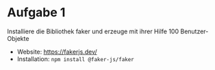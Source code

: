 # Aufgabe 1

Installiere die Bibliothek faker und erzeuge mit ihrer Hilfe 100 Benutzer-Objekte

- Website: https://fakerjs.dev/
- Installation: `npm install @faker-js/faker`
